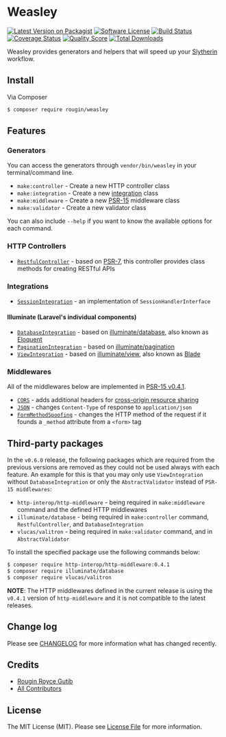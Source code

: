 # Weasley

[![Latest Version on Packagist][ico-version]][link-packagist]
[![Software License][ico-license]](LICENSE.md)
[![Build Status][ico-travis]][link-travis]
[![Coverage Status][ico-scrutinizer]][link-scrutinizer]
[![Quality Score][ico-code-quality]][link-code-quality]
[![Total Downloads][ico-downloads]][link-downloads]

Weasley provides generators and helpers that will speed up your [Slytherin](https://github.com/rougin/slytherin) workflow.

## Install

Via Composer

``` bash
$ composer require rougin/weasley
```

## Features

### Generators

You can access the generators through `vendor/bin/weasley` in your terminal/command line.

* `make:controller` - Create a new HTTP controller class
* `make:integration` - Create a new [integration](https://github.com/rougin/slytherin/blob/master/src/Integration/IntegrationInterface.php) class
* `make:middleware` - Create a new [PSR-15](https://github.com/php-fig/fig-standards/blob/master/proposed/http-middleware/middleware-meta.md) middleware class
* `make:validator` - Create a new validator class

You can also include `--help` if you want to know the available options for each command.

### HTTP Controllers

* [`RestfulController`](src/Http/Controllers/RestfulController.php) - based on [PSR-7](http://www.php-fig.org/psr/psr-7), this controller provides class methods for creating RESTful APIs

### Integrations

* [`SessionIntegration`](src/Integrations/SessionIntegration.php) - an implementation of `SessionHandlerInterface`

#### Illuminate (Laravel's individual components)

* [`DatabaseIntegration`](src/Integrations/Illuminate/DatabaseIntegration.php) - based on [illuminate/database](https://github.com/illuminate/database), also known as [Eloquent](https://laravel.com/docs/5.4/eloquent)
* [`PaginationIntegration`](src/Integrations/Illuminate/PaginationIntegration.php) - based on [illuminate/pagination](https://github.com/illuminate/pagination)
* [`ViewIntegration`](src/Integrations/Illuminate/ViewIntegration.php) - based on [illuminate/view](https://github.com/illuminate/view), also known as [Blade](https://laravel.com/docs/5.4/blade)

### Middlewares

All of the middlewares below are implemented in [PSR-15 v0.4.1](https://github.com/http-interop/http-middleware).

* [`CORS`](src/Http/Middleware/Cors.php) - adds additional headers for [cross-origin resource sharing](https://en.wikipedia.org/wiki/Cross-origin_resource_sharing)
* [`JSON`](src/Http/Middleware/Json.php) - changes `Content-Type` of response to `application/json`
* [`FormMethodSpoofing`](src/Http/Middleware/FormMethodSpoofing.php) - changes the HTTP method of the request if it founds a `_method` attribute from a `<form>` tag

## Third-party packages

In the `v0.6.0` release, the following packages which are required from the previous versions are removed as they could not be used always with each feature. An example for this is that you may only use `ViewIntegration` without `DatabaseIntegration` or only the `AbstractValidator` instead of `PSR-15 middlewares`:

* `http-interop/http-middleware` - being required in `make:middleware` command and the defined HTTP middlewares
* `illuminate/database` - being required in `make:controller` command, `RestfulController`, and `DatabaseIntegration`
* `vlucas/valitron` - being required in `make:validator` command, and in `AbstractValidator`

To install the specified package use the following commands below:

``` bash
$ composer require http-interop/http-middleware:0.4.1
$ composer require illuminate/database
$ composer require vlucas/valitron
```

**NOTE**:  The HTTP middlewares defined in the current release is using the `v0.4.1` version of `http-middleware` and it is not compatible to the latest releases.

## Change log

Please see [CHANGELOG](CHANGELOG.md) for more information what has changed recently.

## Credits

- [Rougin Royce Gutib][link-author]
- [All Contributors][link-contributors]

## License

The MIT License (MIT). Please see [License File](LICENSE.md) for more information.

[link-author]: https://github.com/rougin
[link-contributors]: ../../contributors

[ico-version]: https://img.shields.io/packagist/v/rougin/weasley.svg?style=flat-square
[ico-license]: https://img.shields.io/badge/license-MIT-brightgreen.svg?style=flat-square
[ico-travis]: https://img.shields.io/travis/rougin/weasley/master.svg?style=flat-square
[ico-scrutinizer]: https://img.shields.io/scrutinizer/coverage/g/rougin/weasley.svg?style=flat-square
[ico-code-quality]: https://img.shields.io/scrutinizer/g/rougin/weasley.svg?style=flat-square
[ico-downloads]: https://img.shields.io/packagist/dt/rougin/weasley.svg?style=flat-square

[link-packagist]: https://packagist.org/packages/rougin/weasley
[link-travis]: https://travis-ci.org/rougin/weasley
[link-scrutinizer]: https://scrutinizer-ci.com/g/rougin/weasley/code-structure
[link-code-quality]: https://scrutinizer-ci.com/g/rougin/weasley
[link-downloads]: https://packagist.org/packages/rougin/weasley
[link-author]: https://github.com/rougin
[link-contributors]: ../../contributors